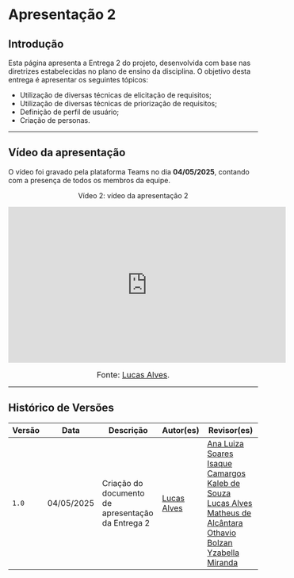 # Apresentação 2 

## Introdução

Esta página apresenta a Entrega 2 do projeto, desenvolvida com base nas diretrizes estabelecidas no plano de ensino da disciplina. O objetivo desta entrega é apresentar os seguintes tópicos:

- Utilização de diversas técnicas de elicitação de requisitos;
- Utilização de diversas técnicas de priorização de requisitos;
- Definição de perfil de usuário;
- Criação de personas.

---

## Vídeo da apresentação

O vídeo foi gravado pela plataforma Teams no dia **04/05/2025**, contando com a presença de todos os membros da equipe.

<p align="center"><font>Vídeo 2: vídeo da apresentação 2</font><br></p>

<iframe width="560" height="315" src="https://www.youtube.com/embed/RaEkegCRM7M?si=3igObYd_L_jEHvhU" title="YouTube video player" frameborder="0" allow="accelerometer; autoplay; clipboard-write; encrypted-media; gyroscope; picture-in-picture; web-share" referrerpolicy="strict-origin-when-cross-origin" allowfullscreen></iframe>

<font size="3"><p style="text-align: center">Fonte: [Lucas Alves](https://github.com/LucasAlves71).</p></font>

---

## Histórico de Versões

| Versão        | Data          | Descrição                          | Autor(es)     | Revisor(es)   |
|---------------|---------------|------------------------------------|---------------|---------------|
| `1.0`         | 04/05/2025 | Criação do documento de apresentação da Entrega 2 | [Lucas Alves](https://github.com/LucasAlves71) | [Ana Luiza Soares](https://github.com/Ana-Luiza-SC) [Isaque Camargos](https://github.com/isaqzin) [Kaleb de Souza](https://github.com/kalebmacedo) [Lucas Alves](https://github.com/LucasAlves71) [Matheus de Alcântara](https://github.com/matheusdealcantara) [Othavio Bolzan](https://github.com/bolzanMGB) [Yzabella Miranda](https://github.com/redjsun) |